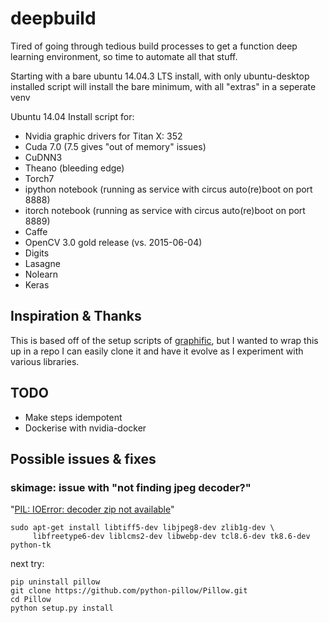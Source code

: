 # deepbuild

Tired of going through tedious build processes to get a function deep learning
environment, so time to automate all that stuff.

Starting with a bare ubuntu 14.04.3 LTS install, with only ubuntu-desktop installed
script will install the bare minimum, with all "extras" in a seperate venv

Ubuntu 14.04 Install script for:
- Nvidia graphic drivers for Titan X: 352
- Cuda 7.0 (7.5 gives "out of memory" issues)
- CuDNN3
- Theano (bleeding edge)
- Torch7
- ipython notebook (running as service with circus auto(re)boot on port 8888)
- itorch notebook (running as service with circus auto(re)boot on port 8889)
- Caffe 
- OpenCV 3.0 gold release (vs. 2015-06-04)
- Digits
- Lasagne
- Nolearn
- Keras

## Inspiration & Thanks

This is based off of the setup scripts of [graphific](https://gist.github.com/graphific),
but I wanted to wrap this up in a repo I can easily clone it and have it evolve as
I experiment with various libraries.

## TODO

- Make steps idempotent
- Dockerise with nvidia-docker

## Possible issues & fixes

### skimage: issue with "not finding jpeg decoder?" 

"[PIL: IOError: decoder zip not available](https://github.com/python-pillow/Pillow/issues/174)"

```
sudo apt-get install libtiff5-dev libjpeg8-dev zlib1g-dev \
     libfreetype6-dev liblcms2-dev libwebp-dev tcl8.6-dev tk8.6-dev python-tk
```

next try:

```
pip uninstall pillow
git clone https://github.com/python-pillow/Pillow.git
cd Pillow 
python setup.py install
```
